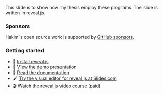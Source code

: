 
This slide is to show how my thesis employ these programs. The slide is written in reveal.js.


### Sponsors
Hakim's open source work is supported by <a href="https://github.com/sponsors/hakimel">GitHub sponsors</a>.


### Getting started
- 🚀 [Install reveal.js](https://revealjs.com/installation)
- 👀 [View the demo presentation](https://revealjs.com/demo)
- 📖 [Read the documentation](https://revealjs.com/markup/)
- 🖌 [Try the visual editor for reveal.js at Slides.com](https://slides.com/)
- 🎬 [Watch the reveal.js video course (paid)](https://revealjs.com/course)

